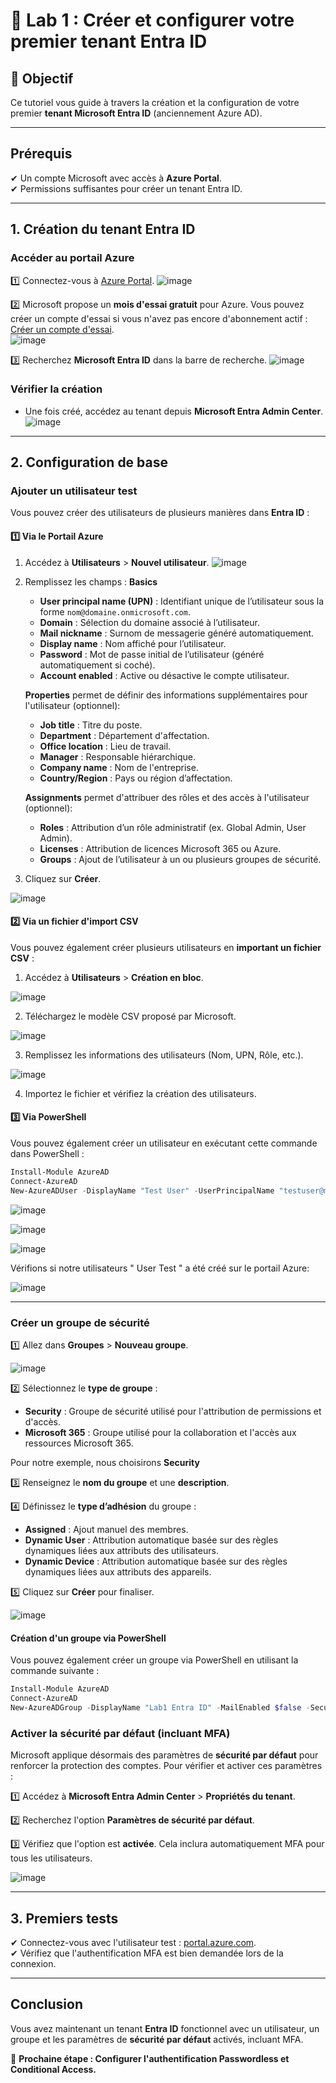 # 🔬 Lab 1 : Créer et configurer votre premier tenant Entra ID

## 📝 Objectif
Ce tutoriel vous guide à travers la création et la configuration de votre premier **tenant Microsoft Entra ID** (anciennement Azure AD).

---

##  Prérequis
✔ Un compte Microsoft avec accès à **Azure Portal**.    
✔ Permissions suffisantes pour créer un tenant Entra ID.



---

##  1. Création du tenant Entra ID

###  Accéder au portail Azure
1️⃣ Connectez-vous à [Azure Portal](https://portal.azure.com). 
![image](https://github.com/user-attachments/assets/e92859d6-a399-4c73-8d06-3a92a58d2cf4)

2️⃣ Microsoft propose un **mois d'essai gratuit** pour Azure. Vous pouvez créer un compte d'essai si vous n'avez pas encore d'abonnement actif : [Créer un compte d'essai](https://azure.microsoft.com/fr-fr/free/).  
![image](https://github.com/user-attachments/assets/11208313-fd6d-4c92-8a6a-37319e64e701)

3️⃣ Recherchez **Microsoft Entra ID** dans la barre de recherche.
![image](https://github.com/user-attachments/assets/2dc5121c-6a11-4ef2-be6c-400d2ad8c06a)

###  Vérifier la création
- Une fois créé, accédez au tenant depuis **Microsoft Entra Admin Center**.
![image](https://github.com/user-attachments/assets/12cbb866-ee67-4fd2-aed3-82ce7a1fde01)




---

##  2. Configuration de base

###  Ajouter un utilisateur test
Vous pouvez créer des utilisateurs de plusieurs manières dans **Entra ID** :

#### 1️⃣ Via le Portail Azure
1. Accédez à **Utilisateurs** > **Nouvel utilisateur**.
![image](https://github.com/user-attachments/assets/c394b9d5-c742-457d-83f3-73abe2f3c58e)

2. Remplissez les champs :
   **Basics**
   - **User principal name (UPN)** : Identifiant unique de l’utilisateur sous la forme `nom@domaine.onmicrosoft.com`.
   - **Domain** : Sélection du domaine associé à l’utilisateur.
   - **Mail nickname** : Surnom de messagerie généré automatiquement.
   - **Display name** : Nom affiché pour l’utilisateur.
   - **Password** : Mot de passe initial de l’utilisateur (généré automatiquement si coché).
   - **Account enabled** : Active ou désactive le compte utilisateur.
     
   **Properties** permet de définir des informations supplémentaires pour l'utilisateur (optionnel):
   - **Job title** : Titre du poste.
   - **Department** : Département d'affectation.
   - **Office location** : Lieu de travail.
   - **Manager** : Responsable hiérarchique.
   - **Company name** : Nom de l'entreprise.
   - **Country/Region** : Pays ou région d’affectation.
     
   **Assignments** permet d'attribuer des rôles et des accès à l'utilisateur (optionnel):
   - **Roles** : Attribution d’un rôle administratif (ex. Global Admin, User Admin).
   - **Licenses** : Attribution de licences Microsoft 365 ou Azure.
   - **Groups** : Ajout de l’utilisateur à un ou plusieurs groupes de sécurité.
  
3. Cliquez sur **Créer**.
   
![image](https://github.com/user-attachments/assets/87c6a094-a1dc-4ef9-a9a8-90526760abfb)


#### 2️⃣ Via un fichier d'import CSV
Vous pouvez également créer plusieurs utilisateurs en **important un fichier CSV** :
1. Accédez à **Utilisateurs** > **Création en bloc**.
   
![image](https://github.com/user-attachments/assets/b3434b74-7f24-4d22-825e-0998a5992266)

2. Téléchargez le modèle CSV proposé par Microsoft.

![image](https://github.com/user-attachments/assets/2d2b234f-6655-4657-855e-049525ce4808)

3. Remplissez les informations des utilisateurs (Nom, UPN, Rôle, etc.).

![image](https://github.com/user-attachments/assets/67d55a4e-b83c-451b-a2de-054676715bc2)

4. Importez le fichier et vérifiez la création des utilisateurs.

#### 3️⃣ Via PowerShell
Vous pouvez également créer un utilisateur en exécutant cette commande dans PowerShell :
```powershell
Install-Module AzureAD
Connect-AzureAD
New-AzureADUser -DisplayName "Test User" -UserPrincipalName "testuser@myentra.onmicrosoft.com" -AccountEnabled $true -PasswordProfile @{Password="P@ssword123"; ForceChangePasswordNextLogin=$true} -MailNickName "testuser"
```

![image](https://github.com/user-attachments/assets/c55c0abc-3539-4b33-a061-e58b5d66d06a)

![image](https://github.com/user-attachments/assets/30bff4b0-9534-45fe-a02d-dd0115bf214c)

![image](https://github.com/user-attachments/assets/bb219718-2e49-4341-9af8-22797acbb750)

Vérifions si notre utilisateurs " User Test " a été créé sur le portail Azure:

![image](https://github.com/user-attachments/assets/b2de8d7a-7923-416c-9e89-c2f38a42a57e)




---

###  Créer un groupe de sécurité
1️⃣ Allez dans **Groupes** > **Nouveau groupe**. 

![image](https://github.com/user-attachments/assets/5d9c4ac5-7de9-400f-aa43-6fda58d8ab14)

2️⃣ Sélectionnez le **type de groupe** :
   - **Security** : Groupe de sécurité utilisé pour l'attribution de permissions et d'accès.
   - **Microsoft 365** : Groupe utilisé pour la collaboration et l'accès aux ressources Microsoft 365.

Pour notre exemple, nous choisirons **Security**
     
3️⃣ Renseignez le **nom du groupe** et une **description**.

4️⃣ Définissez le **type d’adhésion** du groupe :
   - **Assigned** : Ajout manuel des membres.
   - **Dynamic User** : Attribution automatique basée sur des règles dynamiques liées aux attributs des utilisateurs.
   - **Dynamic Device** : Attribution automatique basée sur des règles dynamiques liées aux attributs des appareils.
     
5️⃣ Cliquez sur **Créer** pour finaliser.

![image](https://github.com/user-attachments/assets/733f5185-a6ce-428a-864b-812aed0a5526)

####  Création d'un groupe via PowerShell
Vous pouvez également créer un groupe via PowerShell en utilisant la commande suivante :
```powershell
Install-Module AzureAD
Connect-AzureAD
New-AzureADGroup -DisplayName "Lab1 Entra ID" -MailEnabled $false -SecurityEnabled $true -MailNickName "adminsentra"
```




###  Activer la sécurité par défaut (incluant MFA)
Microsoft applique désormais des paramètres de **sécurité par défaut** pour renforcer la protection des comptes. Pour vérifier et activer ces paramètres :

1️⃣ Accédez à **Microsoft Entra Admin Center** > **Propriétés du tenant**.  

2️⃣ Recherchez l'option **Paramètres de sécurité par défaut**.  

3️⃣ Vérifiez que l'option est **activée**. Cela inclura automatiquement MFA pour tous les utilisateurs.

![image](https://github.com/user-attachments/assets/2469733f-52c1-4b79-b42b-4e208f2c01d8)

---

##  3. Premiers tests

✔ Connectez-vous avec l'utilisateur test : [portal.azure.com](https://portal.azure.com).  
✔ Vérifiez que l'authentification MFA est bien demandée lors de la connexion.

---

##  Conclusion
Vous avez maintenant un tenant **Entra ID** fonctionnel avec un utilisateur, un groupe et les paramètres de **sécurité par défaut** activés, incluant MFA.  

🚀 **Prochaine étape : Configurer l'authentification Passwordless et Conditional Access.**
